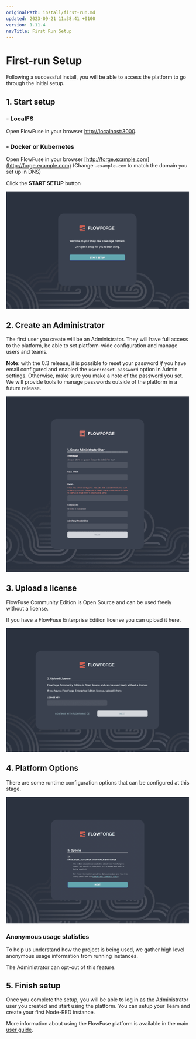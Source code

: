 ```yaml
---
originalPath: install/first-run.md
updated: 2023-09-21 11:38:41 +0100
version: 1.11.4
navTitle: First Run Setup
---
```


# First-run Setup

Following a successful install, you will be able to access the platform to go
through the initial setup.


## 1. Start setup

### - LocalFS
Open FlowFuse in your browser [http://localhost:3000](http://localhost:3000).  

### - Docker or Kubernetes
Open FlowFuse in your browser [http://forge.example.com](http://forge.example.com) (Change `.example.com` to match the domain you set up in DNS)


Click the **START SETUP** button

<img src="images/setup-01.png" width=500 />

## 2. Create an Administrator

The first user you create will be an Administrator. They will have full access
to the platform, be able to set platform-wide configuration and manage users and teams.

**Note**: with the 0.3 release, it is possible to reset your password *if* you have email
configured and enabled the `user:reset-password` option in Admin settings. Otherwise,
make sure you make a note of the password you set. We will provide tools to manage passwords
outside of the platform in a future release.

<img src="images/setup-02-user.png" width=500 />

## 3. Upload a license

FlowFuse Community Edition is Open Source and can be used freely without a license.

If you have a FlowFuse Enterprise Edition license you can upload it here.

<img src="images/setup-03-license.png" width=500 />

## 4. Platform Options

There are some runtime configuration options that can be configured at this stage.

<img src="images/setup-04-options.png" width=500 />

### Anonymous usage statistics

To help us understand how the project is being used, we gather high level
anonymous usage information from running instances.

The Administrator can opt-out of this feature.

## 5. Finish setup

Once you complete the setup, you will be able to log in as the Administrator
user you created and start using the platform. You can setup your Team and
create your first Node-RED instance.

More information about using the FlowFuse platform is available in the
main [user guide](../user/).
